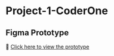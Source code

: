 # Project-1-CoderOne
## Figma Prototype
🔗 [Click here to view the prototype](https://www.figma.com/design/S425JZow3sWM6ncelA03sD/Dashboard?node-id=0-1&t=k64XfgJSvAjhKdjx-1)


